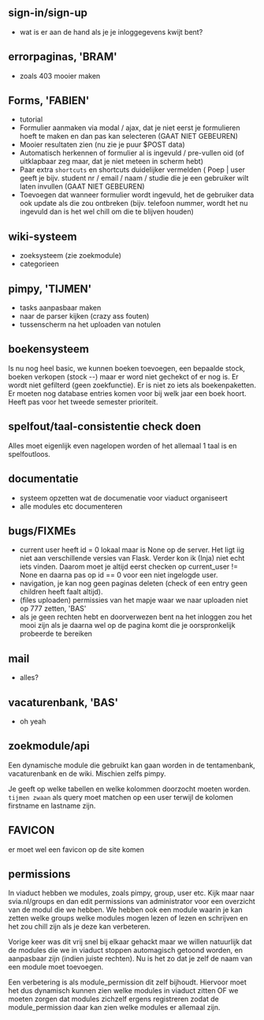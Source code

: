 ## sign-in/sign-up
* wat is er aan de hand als je je inloggegevens kwijt bent?

## errorpaginas, 'BRAM'
* zoals 403 mooier maken

## Forms, 'FABIEN'
* tutorial
* Formulier aanmaken via modal / ajax, dat je niet eerst je formulieren hoeft te maken en dan pas kan selecteren (GAAT NIET GEBEUREN)
* Mooier resultaten zien (nu zie je puur $POST data)
* Automatisch herkennen of formulier al is ingevuld / pre-vullen oid (of uitklapbaar zeg maar, dat je niet meteen in scherm hebt)
* Paar extra `shortcuts` en shortcuts duidelijker vermelden ( Poep | user geeft je bijv. student nr / email / naam / studie die je een gebruiker wilt laten invullen (GAAT NIET GEBEUREN)
* Toevoegen dat wanneer formulier wordt ingevuld, het de gebruiker data ook update als die zou ontbreken (bijv. telefoon nummer, wordt het nu ingevuld dan is het wel chill om die te blijven houden)

## wiki-systeem
* zoeksysteem (zie zoekmodule)
* categorieen

## pimpy, 'TIJMEN'
* tasks aanpasbaar maken
* naar de parser kijken (crazy ass fouten)
* tussenscherm na het uploaden van notulen

## boekensysteem
Is nu nog heel basic, we kunnen boeken toevoegen, een bepaalde stock, boeken verkopen (stock --) maar er word niet gechekct of er nog is. Er wordt niet gefilterd (geen zoekfunctie). Er is niet zo iets als boekenpaketten. Er moeten nog database entries komen voor bij welk jaar een boek hoort.
Heeft pas voor het tweede semester prioriteit.

## spelfout/taal-consistentie check doen
Alles moet eigenlijk even nagelopen worden of het allemaal 1 taal is en spelfoutloos.

## documentatie
* systeem opzetten wat de documenatie voor viaduct organiseert
* alle modules etc documenteren

## bugs/FIXMEs
* current user heeft id = 0 lokaal maar is None op de server. Het ligt iig niet aan verschillende versies van Flask. Verder kon ik (Inja) niet echt iets vinden. Daarom moet je altijd eerst checken op current_user != None en daarna pas op id == 0 voor een niet ingelogde user.
* navigation, je kan nog geen paginas deleten (check of een entry geen children heeft faalt altijd).
* (files uploaden) permissies van het mapje waar we naar uploaden niet op 777 zetten, 'BAS'
* als je geen rechten hebt en doorverwezen bent na het inloggen zou het mooi zijn als je daarna wel op de pagina komt die je oorspronkelijk probeerde te bereiken


## mail
* alles?

## vacaturenbank, 'BAS'
* oh yeah

## zoekmodule/api
Een dynamische module die gebruikt kan gaan worden in de tentamenbank, vacaturenbank en de wiki. Mischien zelfs pimpy.

Je geeft op welke tabellen en welke kolommen doorzocht moeten worden. `tijmen zwaan` als query moet matchen op
een user terwijl de kolomen firstname en lastname zijn.

## FAVICON
er moet wel een favicon op de site komen

## permissions
In viaduct hebben we modules, zoals pimpy, group, user etc. Kijk maar naar svia.nl/groups en dan edit permissions van administrator voor een overzicht van de modul die we hebben. We hebben ook een module waarin je kan zetten welke groups welke modules mogen lezen of lezen en schrijven en het zou chill zijn als je deze kan verbeteren. 

Vorige keer was dit vrij snel bij elkaar gehackt maar we willen natuurlijk dat de modules die we in viaduct stoppen automagisch getoond worden, en aanpasbaar zijn (indien juiste rechten). Nu is het zo dat je zelf de naam van een module moet toevoegen.

Een verbetering is als module_permission dit zelf bijhoudt. Hiervoor moet het dus dynamisch kunnen zien welke modules in viaduct zitten OF we moeten zorgen dat modules zichzelf ergens registreren zodat de module_permission daar kan zien welke modules er allemaal zijn. 


